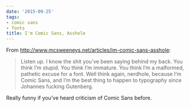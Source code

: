 ```yaml
---
date: '2015-09-25'
tags:
- comic sans
- fonts
title: I'm Comic Sans, Asshole
---
```


From http://www.mcsweeneys.net/articles/im-comic-sans-asshole:

>Listen up. I know the shit you’ve been saying behind my back. You think I’m stupid. You think I’m immature. You think I’m a malformed, pathetic excuse for a font. Well think again, nerdhole, because I’m Comic Sans, and I’m the best thing to happen to typography since Johannes fucking Gutenberg.

Really funny if you’ve heard criticism of Comic Sans before.
